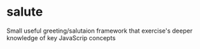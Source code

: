 # salute
Small useful greeting/salutaion framework that exercise's deeper knowledge of key JavaScrip concepts
